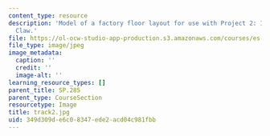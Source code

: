 ```yaml
---
content_type: resource
description: 'Model of a factory floor layout for use with Project 2: Industrial Salvage
  Claw.'
file: https://ol-ocw-studio-app-production.s3.amazonaws.com/courses/es-293-lego-robotics-spring-2007/349d309de6c08347ede2acd04c981fbb_track2.jpg
file_type: image/jpeg
image_metadata:
  caption: ''
  credit: ''
  image-alt: ''
learning_resource_types: []
parent_title: SP.285
parent_type: CourseSection
resourcetype: Image
title: track2.jpg
uid: 349d309d-e6c0-8347-ede2-acd04c981fbb
---
```

